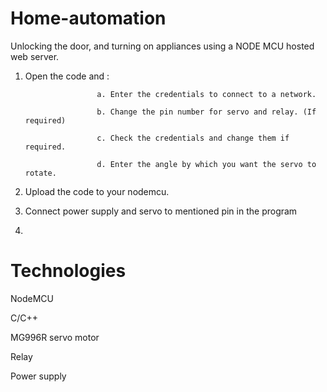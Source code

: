 # Home-automation
Unlocking the door, and turning on appliances using a NODE MCU hosted web server.

1. Open the code and :

                       a. Enter the credentials to connect to a network.

                       b. Change the pin number for servo and relay. (If required)
                       
                       c. Check the credentials and change them if required.
                       
                       d. Enter the angle by which you want the servo to rotate.

2. Upload the code to your nodemcu.

2. Connect power supply and servo to mentioned pin in the program

3.

# Technologies
NodeMCU

C/C++

MG996R servo motor

Relay

Power supply



